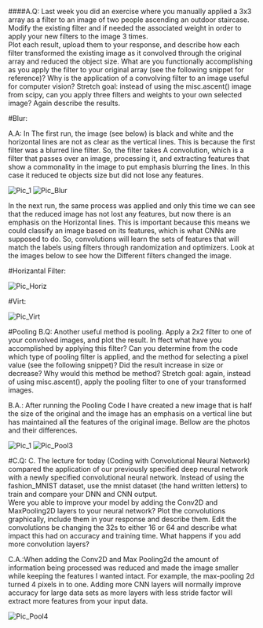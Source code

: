 ####A.Q: Last week you did an exercise where you manually applied a 3x3 array as a filter to an 
image of two people ascending an outdoor staircase.  Modify the existing filter and if 
needed the associated weight in order to apply your new filters to the image 3 times.  
Plot each result, upload them to your response, and describe how each filter 
transformed the existing image as it convolved through the original array and reduced 
the object size.  What are you functionally accomplishing as you apply the filter to your 
original array (see the following snippet for reference)?  Why is the application of a 
convolving filter to an image useful for computer vision?  Stretch goal: instead of using 
the misc.ascent() image from scipy, can you apply three filters and weights to your own 
selected image?  Again describe the results.

#Blur:

A.A: In The first run, the image (see below) is black and white and the horizontal lines are not as clear as the vertical lines. This is because the first filter was a blurred line filter. So, the filter takes A convolution, which is a filter that passes over an image, processing it, and extracting features that show a commonality in the image to put emphasis blurring the lines. In this case it reduced te objects size but did not lose any features.

![Pic_1](https://github.com/Acejv21/Ace_Code/blob/master/Pic_1.png?raw=true)
![Pic_Blur](https://github.com/Acejv21/Ace_Code/blob/master/Pic_Blur.png)

In the next run, the same process was applied and only this time we can see that the reduced image has not lost any features, but now there is an emphasis on the Horizontal lines. This is important because this means we could classify an image based on its features, which is what CNNs are supposed to do.  So, convolutions will learn the sets of features that will match the labels using filters through randomization and optimizers. Look at the images below to see how the Different filters changed the image.

#Horizantal Filter:

![Pic_Horiz](https://github.com/Acejv21/Ace_Code/blob/master/Pic_Horiz.png)

#Virt:

![Pic_Virt](https://github.com/Acejv21/Ace_Code/blob/master/Pic_Virt.png?raw=true)

#Pooling
B.Q: Another useful method is pooling.  Apply a 2x2 filter to one of your convolved images, 
and plot the result. In ffect what have you accomplished by applying this filter?  Can 
you determine from the code which type of pooling filter is applied, and the method for 
selecting a pixel value (see the following snippet)?  Did the result increase in size or 
decrease?  Why would this method be method?  Stretch goal:  again, instead of using 
misc.ascent(), apply the pooling filter to one of your transformed images.

B.A.: After running the Pooling Code I have created a new image that is half the size of the original and the image has an emphasis on a vertical line but has maintained all the features of the original image. Bellow are the photos and their differences. 

![Pic_1](https://github.com/Acejv21/Ace_Code/blob/master/Pic_1.png?raw=true)   ![Pic_Pool3](https://github.com/Acejv21/Ace_Code/blob/master/Pic_Pool3.png?raw=true)

#C.Q: C.
The lecture for today (Coding with Convolutional Neural Network) compared the 
application of our previously specified deep neural network with a newly specified 
convolutional neural network.  Instead of using the fashion_MNIST dataset, use the 
mnist dataset (the hand written letters) to train and compare your DNN and CNN output.      
Were you able to improve your model by adding the Conv2D and MaxPooling2D layers 
to your neural network?  Plot the convolutions graphically, include them in your 
response and describe them.  Edit the convolutions be changing the 32s to either 16 or 
64 and describe what impact this had on accuracy and training time.  What happens if 
you add more convolution layers? 


C.A.:When adding the Conv2D and Max Pooling2d the amount of information being processed was reduced and made the image smaller while keeping the features I wanted intact. For example, the max-pooling 2d turned 4 pixels in to one.  Adding more CNN layers will normally improve accuracy for large data sets as more layers with less stride factor will extract more features from your input data.

 ![Pic_Pool4](https://github.com/Acejv21/Ace_Code/blob/master/Pic_Pool4.png?raw=true)




